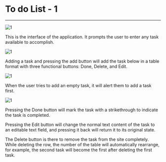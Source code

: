 # To do List - 1
-------------
![1]((https://photos.app.goo.gl/GGG1JFadYhGQdDSq7))

This is the interface of the application. It prompts the user to enter any task available to accomplish.


![1]((https://photos.app.goo.gl/GLgogP1E2CXpdgMF9))

Adding a task and pressing the add button will add the task below in a table format with three functional buttons: Done, Delete, and Edit.


![1](https://photos.app.goo.gl/eo4VVLLPFiWzhXCP8)

When the user tries to add an empty task, it will alert them to add a task first.


![1]([https://photos.app.goo.gl/eo4VVLLPFiWzhXCP8](https://photos.app.goo.gl/tEgxpXSZ8Y3NT8Ki8))


Pressing the Done button will mark the task with a strikethrough to indicate the task is completed.

Pressing the Edit button will change the normal text content of the task to an editable text field, and pressing it back will return it to its original state.

The Delete button is there to remove the task from the site completely. While deleting the row, the number of the table will automatically rearrange, for example, the second task will become the first after deleting the first task.

